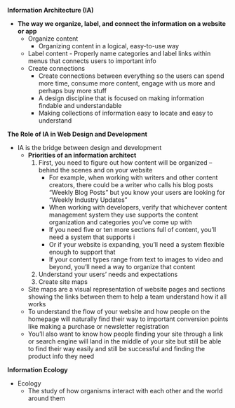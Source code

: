 __Information Architecture (IA)__
- __The way we organize, label, and connect the information on a website or app__
	- Organize content
  		- Organizing content in a logical, easy-to-use way
  	- Label content
    		- Properly name categories and label links within menus that connects users to important info
	- Create connections
		- Create connections between everything so the users can spend more time, consume more content, engage with us more and perhaps buy more stuff
		- A design discipline that is focused on making information findable and understandable
		- Making collections of information easy to locate and easy to understand

__The Role of IA in Web Design and Development__
- IA is the bridge between design and development
	- __Priorities of an information architect__
		1. First, you need to figure out how content will be organized – behind the scenes and on your website
			- For example, when working with writers and other content creators, there could be a writer who calls his blog posts “Weekly Blog Posts” but you know your users are looking for “Weekly Industry Updates”
			- When working with developers, verify that whichever content management system they use supports the content organization and categories you’ve come up with
			- If you need five or ten more sections full of content, you’ll need a system that supports i
			- Or if your website is expanding, you’ll need a system flexible enough to support that
			- If your content types range from text to images to video and beyond, you’ll need a way to organize that content
		2. Understand your users’ needs and expectations
		3. Create site maps
	- Site maps are a visual representation of website pages and sections showing the links between them to help a team understand how it all works
	- To understand the flow of your website and how people on the homepage will naturally find their way to important conversion points like making a purchase or newsletter registration
	- You’ll also want to know how people finding your site through a link or search engine will land in the middle of your site but still be able to find their way easily and still be successful and finding the product info they need 

__Information Ecology__
- Ecology
	- The study of how organisms interact with each other and the world around them
